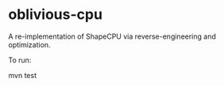 oblivious-cpu
=============

A re-implementation of ShapeCPU via reverse-engineering and optimization.

To run:

mvn test


